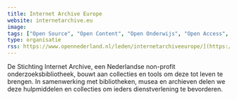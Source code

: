 ```yaml
---
title: Internet Archive Europe
website: internetarchive.eu
image: 
tags: ["Open Source", "Open Content", "Open Onderwijs", "Open Access", "Open Science"]
type: organisatie
rss: https://www.opennederland.nl/leden/internetarchiveeurope/](https://www.internetarchiveeurope.eu/feed/
---
```


De Stichting Internet Archive, een Nederlandse non-profit onderzoeksbibliotheek, bouwt aan collecties en tools om deze tot leven te brengen. In samenwerking met bibliotheken, musea en archieven delen we deze hulpmiddelen en collecties om ieders dienstverlening te bevorderen.
